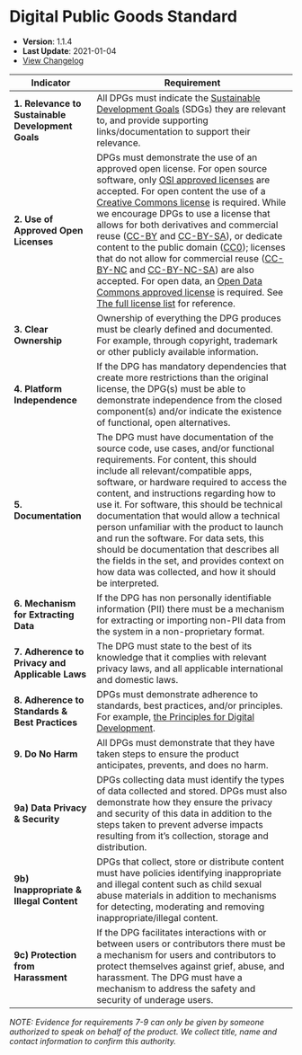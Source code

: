 # Digital Public Goods Standard

- **Version**: 1.1.4
- **Last Update**: 2021-01-04
- [View Changelog](https://github.com/DPGAlliance/DPG-Standard/blob/master/CHANGELOG.md)

Indicator | Requirement
--- | ---
**1. Relevance to Sustainable Development Goals** | All DPGs must indicate the [Sustainable Development Goals](https://sdgs.un.org/goals) (SDGs) they are relevant to, and provide supporting links/documentation to support their relevance.
**2. Use of Approved Open Licenses** | DPGs must demonstrate the use of an approved open license. For open source software, only [OSI approved licenses](https://opensource.org/licenses) are accepted. For open content the use of a [Creative Commons license](https://creativecommons.org/licenses/) is required. While we encourage DPGs to use a license that allows for both derivatives and commercial reuse ([CC-BY](https://creativecommons.org/licenses/by/4.0/) and [CC-BY-SA](https://creativecommons.org/licenses/by-sa/4.0/)), or dedicate content to the public domain ([CC0](https://creativecommons.org/choose/zero/)); licenses that do not allow for commercial reuse ([CC-BY-NC](https://creativecommons.org/licenses/by-nc/4.0/) and [CC-BY-NC-SA](https://creativecommons.org/licenses/by-nc-sa/4.0/)) are also accepted. For open data, an [Open Data Commons approved license](https://opendefinition.org/licenses/) is required. See [The full license list](https://github.com/unicef/publicgoods-candidates/blob/master/docs/licenses.md) for reference.
**3. Clear Ownership** | Ownership of everything the DPG produces must be clearly defined and documented. For example, through copyright, trademark or other publicly available information.
**4. Platform Independence** | If the DPG has mandatory dependencies that create more restrictions than the original license, the DPG(s) must be able to demonstrate independence from the closed component(s) and/or indicate the existence of functional, open alternatives.
**5. Documentation** | The DPG must have documentation of the source code, use cases, and/or functional requirements. For content, this should include all relevant/compatible apps, software, or hardware required to access the content, and instructions regarding how to use it. For software, this should be technical documentation that would allow a technical person unfamiliar with the product to launch and run the software. For data sets, this should be documentation that describes all the fields in the set, and provides context on how data was collected, and how it should be interpreted.
**6. Mechanism for Extracting Data** | If the DPG has non personally identifiable information (PII) there must be a mechanism for extracting or importing non-PII data from the system in a non-proprietary format.
**7. Adherence to Privacy and Applicable Laws** | The DPG must state to the best of its knowledge that it complies with relevant privacy laws, and all applicable international and domestic laws.
**8. Adherence to Standards & Best Practices** | DPGs must demonstrate adherence to standards, best practices, and/or principles. For example, [the Principles for Digital Development](https://digitalprinciples.org/principles/).
**9. Do No Harm** | All DPGs must demonstrate that they have taken steps to ensure the product anticipates, prevents, and does no harm.
**9a) Data Privacy & Security** | DPGs collecting data must identify the types of data collected and stored. DPGs must also demonstrate how they ensure the privacy and security of this data in addition to the steps taken to prevent adverse impacts resulting from it’s collection, storage and distribution.
**9b) Inappropriate & Illegal Content** | DPGs that collect, store or distribute content must have policies identifying inappropriate and illegal content such as child sexual abuse materials in addition to mechanisms for detecting, moderating and removing inappropriate/illegal content.
**9c) Protection from Harassment** | If the DPG facilitates interactions with or between users or contributors there must be a mechanism for users and contributors to protect themselves against grief, abuse, and harassment. The DPG must have a mechanism to address the safety and security of underage users. 

_NOTE: Evidence for requirements 7-9 can only be given by someone authorized to speak on behalf of the product. We collect title, name and contact information to confirm this authority._
